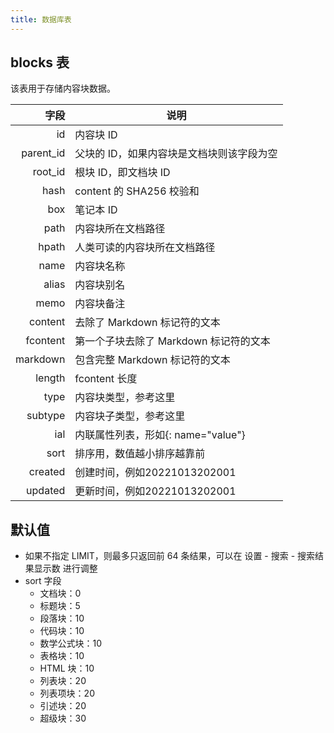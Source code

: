 ```yaml
---
title: 数据库表
---
```

## blocks 表

该表用于存储内容块数据。

|      字段 | 说明                                      |
| --------: | ----------------------------------------- |
|        id | 内容块 ID                                 |
| parent_id | 父块的 ID，如果内容块是文档块则该字段为空 |
|   root_id | 根块 ID，即文档块 ID                      |
|      hash | content 的 SHA256 校验和                  |
|       box | 笔记本 ID                                 |
|      path | 内容块所在文档路径                        |
|     hpath | 人类可读的内容块所在文档路径              |
|      name | 内容块名称                                |
|     alias | 内容块别名                                |
|      memo | 内容块备注                                |
|   content | 去除了 Markdown 标记符的文本              |
|  fcontent | 第一个子块去除了 Markdown 标记符的文本    |
|  markdown | 包含完整 Markdown 标记符的文本            |
|    length | fcontent 长度                             |
|      type | 内容块类型，参考这里                      |
|   subtype | 内容块子类型，参考这里                    |
|       ial | 内联属性列表，形如{: name="value"}        |
|      sort | 排序用，数值越小排序越靠前                |
|   created | 创建时间，例如20221013202001              |
|   updated | 更新时间，例如20221013202001              |

## 默认值

* 如果不指定 LIMIT，则最多只返回前 64 条结果，可以在 设置 - 搜索 - 搜索结果显示数 进行调整
* sort 字段
  * 文档块：0
  * 标题块：5
  * 段落块：10
  * 代码块：10
  * 数学公式块：10
  * 表格块：10
  * HTML 块：10
  * 列表块：20
  * 列表项块：20
  * 引述块：20
  * 超级块：30
